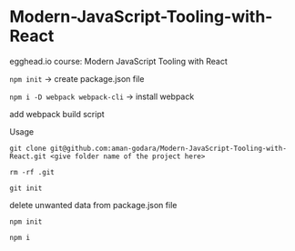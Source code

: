 # Modern-JavaScript-Tooling-with-React

egghead.io course: Modern JavaScript Tooling with React

`npm init` -> create package.json file

`npm i -D webpack webpack-cli` -> install webpack

add webpack build script

Usage

`git clone git@github.com:aman-godara/Modern-JavaScript-Tooling-with-React.git <give folder name of the project here>`

`rm -rf .git`

`git init`

delete unwanted data from package.json file

`npm init`

`npm i`
